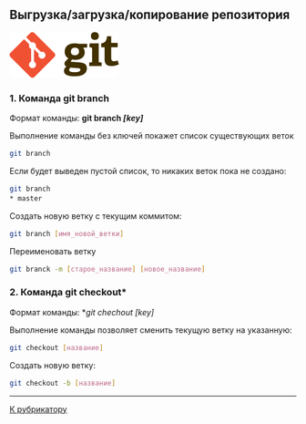 ## Выгрузка/загрузка/копирование репозитория

[![К рубрикатору](./192px-Git-logo.svg.png)](../readme.md)

### 1. Команда **git branch**

Формат команды: **git branch *[key]***

Выполнение команды без ключей покажет список существующих веток

```bash
git branch
```
Если будет выведен пустой список, то никаких веток пока не создано:
```bash
git branch
* master
```
Создать новую ветку с текущим коммитом:
```bash
git branch [имя_новой_ветки]
```
Переименовать ветку

```bash
git branck -m [старое_название] [новое_название]
```
### 2. Команда **git checkout***

Формат команды: **git chechout *[key]**

Выполнение команды позволяет сменить текущую ветку на указанную:

```bash
git checkout [название]
```

Создать новую ветку:
```bash
git checkout -b [название]
```

---

[К рубрикатору](../readme.md)






